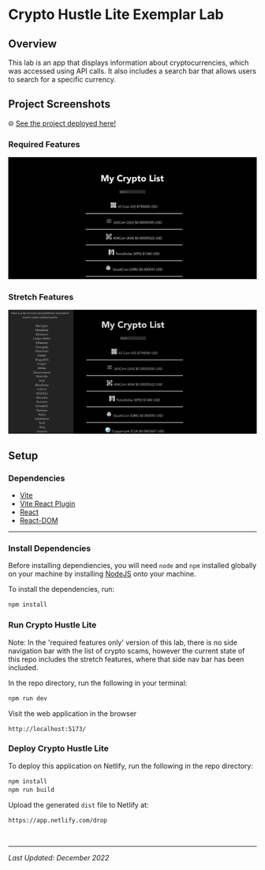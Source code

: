 # Crypto Hustle Lite Exemplar Lab

## Overview

This lab is an app that displays information about cryptocurrencies, which was accessed using API calls. It also includes a search bar that allows users to search for a specific currency.

## Project Screenshots

🌐 [See the project deployed here!](https://steady-cannoli-5d4e1b.netlify.app/)

### Required Features

![demo with required features](readme_demo_required.png)

### Stretch Features

![demo with stretch features](readme_demo_stretch.png)

## Setup

### Dependencies

* [Vite](https://www.npmjs.com/package/vite)
* [Vite React Plugin](https://www.npmjs.com/package/@vitejs/plugin-react)
* [React](https://www.npmjs.com/package/react)
* [React-DOM](https://www.npmjs.com/package/react-dom)

---

### Install Dependencies

Before installing dependiencies, you will need `node` and `npm` installed globally on your machine by installing [NodeJS](https://nodejs.org/en/download/) onto your machine.

To install the dependencies, run:

```sh
npm install
```

### Run Crypto Hustle Lite

Note: In the 'required features only' version of this lab, there is no side navigation bar with the list of crypto scams, however the current state of this repo includes the stretch features, where that side nav bar has been included.

In the repo directory, run the following in your terminal:

```sh
npm run dev

```

Visit the web application in the browser

```console
http://localhost:5173/
```

### Deploy Crypto Hustle Lite

To deploy this application on Netlify, run the following in the repo directory:

```sh
npm install
npm run build

```

Upload the generated `dist` file to Netlify at:

```html
https://app.netlify.com/drop
```

<br/>

---

*Last Updated: December 2022*
